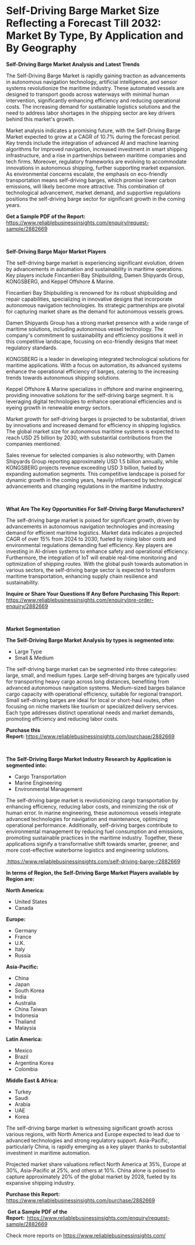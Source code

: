 <p><h1>Self-Driving Barge Market Size Reflecting a Forecast Till 2032: Market By Type, By Application and By Geography</h1></p><p><strong>Self-Driving Barge Market Analysis and Latest Trends</strong></p>
<p><p>The Self-Driving Barge Market is rapidly gaining traction as advancements in autonomous navigation technology, artificial intelligence, and sensor systems revolutionize the maritime industry. These automated vessels are designed to transport goods across waterways with minimal human intervention, significantly enhancing efficiency and reducing operational costs. The increasing demand for sustainable logistics solutions and the need to address labor shortages in the shipping sector are key drivers behind this market's growth.</p><p>Market analysis indicates a promising future, with the Self-Driving Barge Market expected to grow at a CAGR of 10.7% during the forecast period. Key trends include the integration of advanced AI and machine learning algorithms for improved navigation, increased investment in smart shipping infrastructure, and a rise in partnerships between maritime companies and tech firms. Moreover, regulatory frameworks are evolving to accommodate innovations in autonomous shipping, further supporting market expansion. As environmental concerns escalate, the emphasis on eco-friendly transportation means self-driving barges, which promise lower carbon emissions, will likely become more attractive. This combination of technological advancement, market demand, and supportive regulations positions the self-driving barge sector for significant growth in the coming years.</p></p>
<p><strong>Get a Sample PDF of the Report:&nbsp;</strong> <a href="https://www.reliablebusinessinsights.com/enquiry/request-sample/2882669?utm_campaign=3039&utm_medium=2&utm_source=Github&utm_content=ia&utm_term=13032025&utm_id=self-driving-barge">https://www.reliablebusinessinsights.com/enquiry/request-sample/2882669</a></p>
<p>&nbsp;</p>
<p><strong>Self-Driving Barge Major Market Players</strong></p>
<p><p>The self-driving barge market is experiencing significant evolution, driven by advancements in automation and sustainability in maritime operations. Key players include Fincantieri Bay Shipbuilding, Damen Shipyards Group, KONGSBERG, and Keppel Offshore & Marine. </p><p>Fincantieri Bay Shipbuilding is renowned for its robust shipbuilding and repair capabilities, specializing in innovative designs that incorporate autonomous navigation technologies. Its strategic partnerships are pivotal for capturing market share as the demand for autonomous vessels grows.</p><p>Damen Shipyards Group has a strong market presence with a wide range of maritime solutions, including autonomous vessel technology. The company's commitment to sustainability and efficiency positions it well in this competitive landscape, focusing on eco-friendly designs that meet regulatory standards.</p><p>KONGSBERG is a leader in developing integrated technological solutions for maritime applications. With a focus on automation, its advanced systems enhance the operational efficiency of barges, catering to the increasing trends towards autonomous shipping solutions.</p><p>Keppel Offshore & Marine specializes in offshore and marine engineering, providing innovative solutions for the self-driving barge segment. It is leveraging digital technologies to enhance operational efficiencies and is eyeing growth in renewable energy sectors.</p><p>Market growth for self-driving barges is projected to be substantial, driven by innovations and increased demand for efficiency in shipping logistics. The global market size for autonomous maritime systems is expected to reach USD 25 billion by 2030, with substantial contributions from the companies mentioned.</p><p>Sales revenue for selected companies is also noteworthy, with Damen Shipyards Group reporting approximately USD 1.5 billion annually, while KONGSBERG projects revenue exceeding USD 3 billion, fueled by expanding automation segments. This competitive landscape is poised for dynamic growth in the coming years, heavily influenced by technological advancements and changing regulations in the maritime industry.</p></p>
<p>&nbsp;</p>
<p><strong>What Are The Key Opportunities For Self-Driving Barge Manufacturers?</strong></p>
<p><p>The self-driving barge market is poised for significant growth, driven by advancements in autonomous navigation technologies and increasing demand for efficient maritime logistics. Market data indicates a projected CAGR of over 15% from 2024 to 2030, fueled by rising labor costs and environmental regulations demanding fuel efficiency. Key players are investing in AI-driven systems to enhance safety and operational efficiency. Furthermore, the integration of IoT will enable real-time monitoring and optimization of shipping routes. With the global push towards automation in various sectors, the self-driving barge sector is expected to transform maritime transportation, enhancing supply chain resilience and sustainability.</p></p>
<p><strong>Inquire or Share Your Questions If Any Before Purchasing This Report:</strong> <a href="https://www.reliablebusinessinsights.com/enquiry/pre-order-enquiry/2882669?utm_campaign=3039&utm_medium=2&utm_source=Github&utm_content=ia&utm_term=13032025&utm_id=self-driving-barge">https://www.reliablebusinessinsights.com/enquiry/pre-order-enquiry/2882669</a></p>
<p>&nbsp;</p>
<p><strong>Market Segmentation</strong></p>
<p><strong>The Self-Driving Barge Market Analysis by types is segmented into:</strong></p>
<p><ul><li>Large Type</li><li>Small & Medium</li></ul></p>
<p><p>The self-driving barge market can be segmented into three categories: large, small, and medium types. Large self-driving barges are typically used for transporting heavy cargo across long distances, benefiting from advanced autonomous navigation systems. Medium-sized barges balance cargo capacity with operational efficiency, suitable for regional transport. Small self-driving barges are ideal for local or short-haul routes, often focusing on niche markets like tourism or specialized delivery services. Each type addresses distinct operational needs and market demands, promoting efficiency and reducing labor costs.</p></p>
<p><strong>Purchase this Report:&nbsp;</strong><a href="https://www.reliablebusinessinsights.com/purchase/2882669?utm_campaign=3039&utm_medium=2&utm_source=Github&utm_content=ia&utm_term=13032025&utm_id=self-driving-barge">https://www.reliablebusinessinsights.com/purchase/2882669</a></p>
<p>&nbsp;</p>
<p><strong>The Self-Driving Barge Market Industry Research by Application is segmented into:</strong></p>
<p><ul><li>Cargo Transportation</li><li>Marine Engineering</li><li>Environmental Management</li></ul></p>
<p><p>The self-driving barge market is revolutionizing cargo transportation by enhancing efficiency, reducing labor costs, and minimizing the risk of human error. In marine engineering, these autonomous vessels integrate advanced technologies for navigation and maintenance, optimizing operational performance. Additionally, self-driving barges contribute to environmental management by reducing fuel consumption and emissions, promoting sustainable practices in the maritime industry. Together, these applications signify a transformative shift towards smarter, greener, and more cost-effective waterborne logistics and engineering solutions.</p></p>
<p><a href="https://www.reliablebusinessinsights.com/self-driving-barge-r2882669?utm_campaign=3039&utm_medium=2&utm_source=Github&utm_content=ia&utm_term=13032025&utm_id=self-driving-barge">&nbsp;https://www.reliablebusinessinsights.com/self-driving-barge-r2882669</a></p>
<p><strong>In terms of Region, the Self-Driving Barge Market Players available by Region are:</strong></p>
<p>
    <p> <strong> North America: </strong>
        <ul>
            <li>United States</li>
            <li>Canada</li>
        </ul>
        </p> 
    <p> <strong> Europe: </strong>
        <ul>
            <li>Germany</li>
            <li>France</li>
            <li>U.K.</li>
            <li>Italy</li>
            <li>Russia</li>
        </ul>
        </p> 
    <p> <strong> Asia-Pacific: </strong>
        <ul>
            <li>China</li>
            <li>Japan</li>
            <li>South Korea</li>
            <li>India</li>
            <li>Australia</li>
            <li>China Taiwan</li>
            <li>Indonesia</li>
            <li>Thailand</li>
            <li>Malaysia</li>
        </ul>
        </p> 
    <p> <strong> Latin America: </strong>
        <ul>
            <li>Mexico</li>
            <li>Brazil</li>
            <li>Argentina Korea</li>
            <li>Colombia</li>
        </ul>
        </p> 
    <p> <strong> Middle East & Africa: </strong>
        <ul>
            <li>Turkey</li>
            <li>Saudi</li>
            <li>Arabia</li>
            <li>UAE</li>
            <li>Korea</li>
        </ul>
    </p>
    </p>
<p><p>The self-driving barge market is witnessing significant growth across various regions, with North America and Europe expected to lead due to advanced technologies and strong regulatory support. Asia-Pacific, particularly China, is rapidly emerging as a key player thanks to substantial investment in maritime automation. </p><p>Projected market share valuations reflect North America at 35%, Europe at 30%, Asia-Pacific at 25%, and others at 10%. China alone is poised to capture approximately 20% of the global market by 2028, fueled by its expansive shipping industry.</p></p>
<p><strong>Purchase this Report: </strong><a href="https://www.reliablebusinessinsights.com/purchase/2882669?utm_campaign=3039&utm_medium=2&utm_source=Github&utm_content=ia&utm_term=13032025&utm_id=self-driving-barge">https://www.reliablebusinessinsights.com/purchase/2882669</a></p>
<p>&nbsp;<strong>Get a Sample PDF of the Report:&nbsp;&nbsp;</strong><a href="https://www.reliablebusinessinsights.com/enquiry/request-sample/2882669?utm_campaign=3039&utm_medium=2&utm_source=Github&utm_content=ia&utm_term=13032025&utm_id=self-driving-barge">https://www.reliablebusinessinsights.com/enquiry/request-sample/2882669</a></p>
<p><strong></strong></p>
<p>Check more reports on <a href="https://www.reliablebusinessinsights.com/?utm_campaign=3039&utm_medium=2&utm_source=Github&utm_content=ia&utm_term=13032025&utm_id=self-driving-barge">https://www.reliablebusinessinsights.com/</a></p>